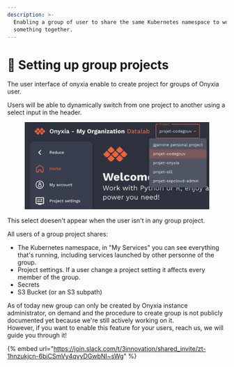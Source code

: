 ```yaml
---
description: >-
  Enabling a group of user to share the same Kubernetes namespace to work on
  something together.
---
```


# 👥 Setting up group projects

The user interface of onyxia enable to create project for groups of Onyxia user. &#x20;

Users will be able to dynamically switch from one project to another using a select input in the header.

<figure><img src="../.gitbook/assets/image (6).png" alt=""><figcaption></figcaption></figure>

This select doesen't appear when the user isn't in any group project. &#x20;

All users of a group project shares:

* The Kubernetes namespace, in "My Services" you can see everything that's running, including services launched by other personne of the group. &#x20;
* Project settings. If a user change a project setting it affects every member of the group.
* Secrets
* S3 Bucket (or an S3 subpath)

As of today new group can only be created by Onyxia instance administrator, on demand and the procedure to create group is not publicly documented yet because we're still actively working on it.  \
However, if you want to enable this feature for your users, reach us, we will guide you through it! &#x20;

{% embed url="https://join.slack.com/t/3innovation/shared_invite/zt-1hnzukjcn-6biCSmVy4qvyDGwbNI~sWg" %}
